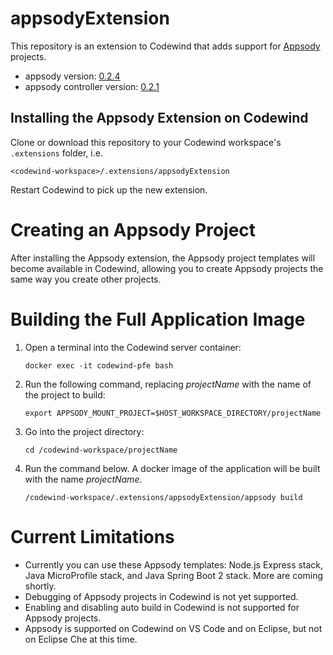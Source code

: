 # appsodyExtension

This repository is an extension to Codewind that adds support for [Appsody](https://appsody.dev) projects.

- appsody version: [0.2.4](https://github.com/appsody/appsody/releases/tag/0.2.4)
- appsody controller version: [0.2.1](https://github.com/appsody/controller/releases/tag/0.2.1)

## Installing the Appsody Extension on Codewind

Clone or download this repository to your Codewind workspace's `.extensions` folder, i.e.

`<codewind-workspace>/.extensions/appsodyExtension`

Restart Codewind to pick up the new extension.

# Creating an Appsody Project

After installing the Appsody extension, the Appsody project templates will become available in Codewind, allowing you to create Appsody projects the same way you create other projects.

# Building the Full Application Image

1. Open a terminal into the Codewind server container:

   `docker exec -it codewind-pfe bash`
   
2. Run the following command, replacing *projectName* with the name of the project to build:

   `export APPSODY_MOUNT_PROJECT=$HOST_WORKSPACE_DIRECTORY/projectName`

3. Go into the project directory:

   `cd /codewind-workspace/projectName`
   
4. Run the command below. A docker image of the application will be built with the name *projectName*.

   `/codewind-workspace/.extensions/appsodyExtension/appsody build`

# Current Limitations

- Currently you can use these Appsody templates:  Node.js Express stack, Java MicroProfile stack, and Java Spring Boot 2 stack.  More are coming shortly.
- Debugging of Appsody projects in Codewind is not yet supported.
- Enabling and disabling auto build in Codewind is not supported for Appsody projects.
- Appsody is supported on Codewind on VS Code and on Eclipse, but not on Eclipse Che at this time.
